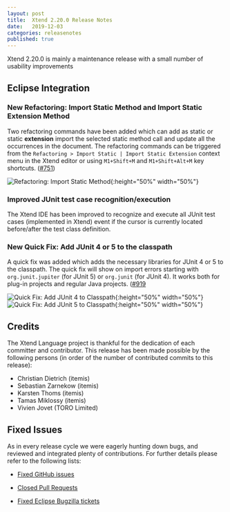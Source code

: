 ```yaml
---
layout: post
title:  Xtend 2.20.0 Release Notes
date:   2019-12-03
categories: releasenotes
published: true
---
```


Xtend 2.20.0 is mainly a maintenance release with a small number of usability improvements

## Eclipse Integration

### New Refactoring: Import Static Method and Import Static Extension Method

Two refactoring commands have been added which can add as static or static __extension__ import the selected static method call and update all the occurrences in the document. The refactoring commands can be triggered from the `Refactoring > Import Static | Import Static Extension` context menu in the Xtend editor or using `M1+Shift+M` and `M1+Shift+Alt+M` key shortcuts. ([#751](https://github.com/eclipse/xtext-xtend/issues/751))

![Refactoring: Import Static Method]({{site.baseurl}}/images/releasenotes/2_20_refactoring_import_static_method.gif){:height="50%" width="50%"}

### Improved JUnit test case recognition/execution

The Xtend IDE has been improved to recognize and execute all JUnit test cases (implemented in Xtend) event if the cursor is currently located before/after the test class definition.

### New Quick Fix: Add JUnit 4 or 5 to the classpath

A quick fix was added which adds the necessary libraries for JUnit 4 or 5 to the classpath. The quick fix will show on import errors starting with `org.junit.jupiter` (for JUnit 5) or `org.junit` (for JUnit 4). It works both for plug-in projects and regular Java projects. ([#919](https://github.com/eclipse/xtext-xtend/issues/919)

![Quick Fix: Add JUnit 4 to Classpath]({{site.baseurl}}/images/releasenotes/2_20_quickfix_add_junit4_classpath.gif){:height="50%" width="50%"}
![Quick Fix: Add JUnit 5 to Classpath]({{site.baseurl}}/images/releasenotes/2_20_quickfix_add_junit5_classpath.gif){:height="50%" width="50%"}

## Credits

The Xtend Language project is thankful for the dedication of each committer and contributor. This release has been made possible by the following persons (in order of the number of contributed commits to this release):

- Christian Dietrich (itemis)
- Sebastian Zarnekow (itemis)
- Karsten Thoms (itemis)
- Tamas Miklossy (itemis)
- Vivien Jovet (TORO Limited)

## Fixed Issues

As in every release cycle we were eagerly hunting down bugs, and reviewed and integrated plenty of contributions. For further details please refer to the following lists:

* [Fixed GitHub issues](https://github.com/search?q=is%3Aissue+milestone%3ARelease_2.20+is%3Aclosed+repo%3Aeclipse%2Fxtext-xtend&type=Issues)

* [Closed Pull Requests](https://github.com/search?q=is%3Apr+milestone%3ARelease_2.20+is%3Aclosed+repo%3Aeclipse%2Fxtext-xtend&type=Issues)

* [Fixed Eclipse Bugzilla tickets](https://bugs.eclipse.org/bugs/buglist.cgi?bug_status=RESOLVED&bug_status=VERIFIED&bug_status=CLOSED&classification=Modeling&classification=Tools&columnlist=product%2Ccomponent%2Cassigned_to%2Cbug_status%2Cresolution%2Cshort_desc%2Cchangeddate%2Ckeywords&f0=OP&f1=OP&f3=CP&f4=CP&known_name=Xtext%202.20&list_id=16618269&product=TMF&product=Xtend&query_based_on=Xtext%202.20&query_format=advanced&status_whiteboard=v2.20&status_whiteboard_type=allwordssubstr)
